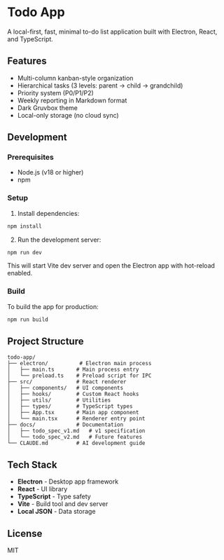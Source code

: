 # Todo App

A local-first, fast, minimal to-do list application built with Electron, React, and TypeScript.

## Features

- Multi-column kanban-style organization
- Hierarchical tasks (3 levels: parent → child → grandchild)
- Priority system (P0/P1/P2)
- Weekly reporting in Markdown format
- Dark Gruvbox theme
- Local-only storage (no cloud sync)

## Development

### Prerequisites

- Node.js (v18 or higher)
- npm

### Setup

1. Install dependencies:
```bash
npm install
```

2. Run the development server:
```bash
npm run dev
```

This will start Vite dev server and open the Electron app with hot-reload enabled.

### Build

To build the app for production:
```bash
npm run build
```

## Project Structure

```
todo-app/
├── electron/          # Electron main process
│   ├── main.ts       # Main process entry
│   └── preload.ts    # Preload script for IPC
├── src/              # React renderer
│   ├── components/   # UI components
│   ├── hooks/        # Custom React hooks
│   ├── utils/        # Utilities
│   ├── types/        # TypeScript types
│   ├── App.tsx       # Main app component
│   └── main.tsx      # Renderer entry point
├── docs/             # Documentation
│   ├── todo_spec_v1.md   # v1 specification
│   └── todo_spec_v2.md   # Future features
└── CLAUDE.md         # AI development guide
```

## Tech Stack

- **Electron** - Desktop app framework
- **React** - UI library
- **TypeScript** - Type safety
- **Vite** - Build tool and dev server
- **Local JSON** - Data storage

## License

MIT
